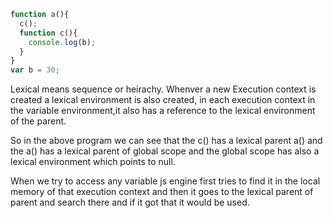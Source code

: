 ```js
function a(){
  c();
  function c(){
    console.log(b);
  }
}
var b = 30;
```

Lexical means sequence or heirachy. Whenver a new Execution context is created a lexical environment is also created, in each execution context in the variable environment,it also has a reference to the lexical environment of the parent.

So in the above program we can see that the c() has a lexical parent a() and the a() has  a lexical parent of global scope and the global scope has also a lexical environment which points to null.

When we try to access any variable js engine first tries to find it in the local memory of that execution context and then it goes to the lexical parent of parent and search there and if it got that it would be used.
